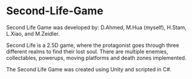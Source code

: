 # Second-Life-Game
Second Life Game was developed by: D.Ahmed, M.Hua (myself), H.Stam, L.Xiao, and M.Zeidler.

Second Life is a 2.5D game, where the protagonist goes through three different realms to find their lost soul. There are multiple enemies, collectables, powerups, moving platforms and death zones implemented. 

The Second Life Game was created using Unity and scripted in C#.
